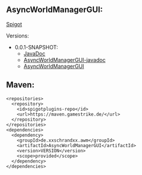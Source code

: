 ## AsyncWorldManagerGUI:
[Spigot](https://www.spigotmc.org/resources/async-worldmanager-awm.58943/)

Versions:
  * 0.0.1-SNAPSHOT:
    * [JavaDoc](https://maven.gamestrike.de/docs/AsyncWorldManagerGUI/0.0.1-SNAPSHOT/apidocs/)
    * [AsyncWorldManagerGUI-javadoc](https://maven.gamestrike.de/docs/AsyncWorldManagerGUI/0.0.1-SNAPSHOT/AsyncWorldManagerGUI-0.0.1-SNAPSHOT-javadoc.jar)
    * [AsyncWorldManagerGUI](https://maven.gamestrike.de/docs/AsyncWorldManagerGUI/0.0.1-SNAPSHOT/AsyncWorldManagerGUI-0.0.1-SNAPSHOT.jar)

## Maven:
```
<repositories>
  <repository>
    <id>spigotplugins-repo</id>
    <url>https://maven.gamestrike.de/</url>
  </repository>
</repositories>
<dependencies>
  <dependency>
    <groupId>de.xxschrandxx.awm</groupId>
    <artifactId>AsyncWorldManagerGUI</artifactId>
    <version>VERSION</version>
    <scope>provided</scope>
  </dependency>
</dependencies>
```